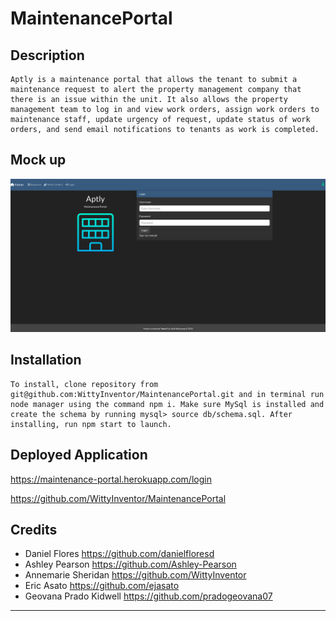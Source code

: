 # MaintenancePortal

## Description
```
Aptly is a maintenance portal that allows the tenant to submit a maintenance request to alert the property management company that there is an issue within the unit. It also allows the property management team to log in and view work orders, assign work orders to maintenance staff, update urgency of request, update status of work orders, and send email notifications to tenants as work is completed. 
```
## Mock up
![](public/images/Screen%20Shot-MaintenancePortal.png)


## Installation
```
To install, clone repository from git@github.com:WittyInventor/MaintenancePortal.git and in terminal run node manager using the command npm i. Make sure MySql is installed and create the schema by running mysql> source db/schema.sql. After installing, run npm start to launch.
```

## Deployed Application
https://maintenance-portal.herokuapp.com/login

https://github.com/WittyInventor/MaintenancePortal

## Credits

- Daniel Flores https://github.com/danielfloresd 
- Ashley Pearson https://github.com/Ashley-Pearson
- Annemarie Sheridan https://github.com/WittyInventor 
- Eric Asato https://github.com/ejasato 
- Geovana Prado Kidwell https://github.com/pradogeovana07 

 

 - - -